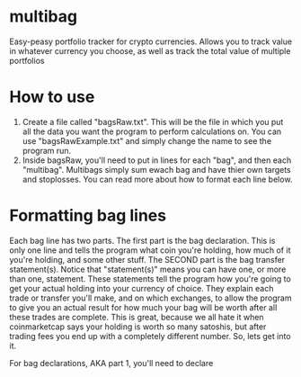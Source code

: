 # multibag
Easy-peasy portfolio tracker for crypto currencies. Allows you to track value in whatever currency you choose, as well as track the total value of multiple portfolios

# How to use
1)  Create a file called "bagsRaw.txt". This will be the file in which you put all the data you want the program to perform calculations on. You can use "bagsRawExample.txt" and simply change the name to see the program run.
2)  Inside bagsRaw, you'll need to put in lines for each "bag", and then each "multibag". Multibags simply sum ewach bag and have thier own targets and stoplosses. You can read more about how to format each line below.

# Formatting bag lines
Each bag line has two parts. The first part is the bag declaration. This is only one line and tells the program what coin you're holding, how much of it you're holding, and some other stuff. The SECOND part is the bag transfer statement(s). Notice that "statement(s)" means you can have one, or more than one, statement. These statements tell the program how you're going to get your actual holding into your currency of choice. They explain each trade or transfer you'll make, and on which exchanges, to allow the program to give you an actual result for how much your bag will be worth after all these trades are complete. This is great, because we all hate it when coinmarketcap says your holding is worth so many satoshis, but after trading fees you end up with a completely different number. So, lets get into it.

For bag declarations, AKA part 1, you'll need to declare
